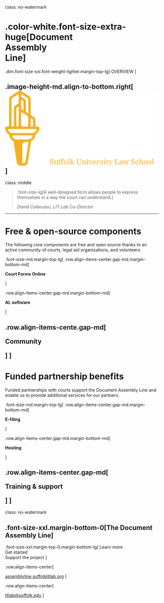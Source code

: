 class: no-watermark
# .color-white.font-size-extra-huge[Document <br>Assembly <br>Line]

.dim.font-size-xxl.font-weight-lighter.margin-top-lg[
  OVERVIEW
]

.image-height-md.align-to-bottom.right[![](assets/lit-lab-logos/lit-lab-logo-stacked-inverted.svg)]
---
class: middle

> .font-size-lg[A well-designed form allows people to express themselves in a way the court can understand.]
> 
> <cite>David Colarusso, LIT Lab Co-Director</cite>
---
# Free & open-source components

The following core components are free and open source thanks to an active community of courts, legal aid organizations, and volunteers.

.font-size-md.margin-top-lg[
  .row.align-items-center.gap-md.margin-bottom-md[
    <i class="bi bi-grid-1x2-fill circle font-size-xl rotate-90-cw"></i>
    <p>**Court Forms Online**</p>
  ]

  .row.align-items-center.gap-md.margin-bottom-md[
    <i class="bi bi-gear-fill circle font-size-xl"></i>
    <p>**AL software**</p>
  ]

  .row.align-items-cente.gap-md[
    <i class="bi bi-heart-fill circle font-size-xl"></i>
    <p>**Community**</p>
  ]
]
---
# Funded partnership benefits

Funded partnerships with courts support the Document Assembly Line and enable us to provide additional services for our partners.

.font-size-md.margin-top-lg[
  .row.align-items-center.gap-md.margin-bottom-md[
    <i class="bi bi-inboxes circle font-size-xl"></i>
    <p>**E-filing**</p>
  ]
  
  .row.align-items-center.gap-md.margin-bottom-md[
    <i class="bi bi-hdd-stack circle font-size-xl"></i>
    <p>**Hosting**</p>
  ]

  .row.align-items-center.gap-md[
    <i class="bi bi-chat-dots circle font-size-xl"></i>
    <p>**Training & support**</p>
  ]
]
---
class: no-watermark
## .font-size-xxl.margin-bottom-0[The Document Assembly Line]

.font-size-xxl.margin-top-0.margin-bottom-lg[
  Learn more<br>
  Get started<br>
  Support the project
]

.row.align-items-center[
  <i class="bi bi-globe font-size-xl"></i>
  
  [assemblyline.suffolklitlab.org](https://assemblyline.suffolklitlab.org)
]

.row.align-items-center[
  <i class="bi bi-send font-size-xl"></i>
  
  [litlab@suffolk.edu](mailto:litlab@suffolk.edu)
]